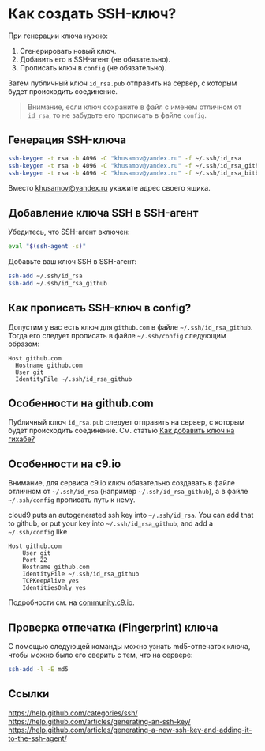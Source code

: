 Как создать SSH-ключ?
=====================

При генерации ключа нужно:

1. Cгенерировать новый ключ.
2. Добавить его в SSH-агент (не обязательно).
3. Прописать ключ в `config` (не обязательно).

Затем публичный ключ `id_rsa.pub` отправить на сервер, 
с которым будет происходить соединение.

> Внимание, если ключ сохраните в файл с именем отличном от `id_rsa`, 
то не забудьте его прописать в файле `config`.


Генерация SSH-ключа
-------------------

```bash
ssh-keygen -t rsa -b 4096 -C "khusamov@yandex.ru" -f ~/.ssh/id_rsa
ssh-keygen -t rsa -b 4096 -C "khusamov@yandex.ru" -f ~/.ssh/id_rsa_github
ssh-keygen -t rsa -b 4096 -C "khusamov@yandex.ru" -f ~/.ssh/id_rsa_bitbucket
```

Вместо khusamov@yandex.ru укажите адрес своего ящика.

Добавление ключа SSH в SSH-агент
--------------------------------

Убедитесь, что SSH-агент включен:

```bash
eval "$(ssh-agent -s)"
```
Добавьте ваш ключ SSH в SSH-агент:

```bash
ssh-add ~/.ssh/id_rsa
ssh-add ~/.ssh/id_rsa_github
```


Как прописать SSH-ключ в config?
---------------------------

Допустим у вас есть ключ для `github.com` в файле `~/.ssh/id_rsa_github`. 
Тогда его следует прописать в файле `~/.ssh/config` следующим образом:

```
Host github.com
  Hostname github.com
  User git
  IdentityFile ~/.ssh/id_rsa_github
```



Особенности на github.com
--------------------------

Публичный ключ `id_rsa.pub` следует отправить на сервер, с которым будет происходить соединение. 
См. статью [Как добавить ключ на гихабе?][github-adding]



Особенности на c9.io
---------------------

Внимание, для сервиса c9.io ключ обязательно создавать в файле отличном 
от `~/.ssh/id_rsa` (например `~/.ssh/id_rsa_github`), а в файле` ~/.ssh/config` 
прописать путь к нему.

cloud9 puts an autogenerated ssh key into `~/.ssh/id_rsa`.
You can add that to github, or put your key into `~/.ssh/id_rsa_github`, and add a `~/.ssh/config` like 

    Host github.com
        User git
        Port 22
        Hostname github.com
        IdentityFile ~/.ssh/id_rsa_github
        TCPKeepAlive yes
        IdentitiesOnly yes

Подробности см. на [community.c9.io][t11504].




Проверка отпечатка (Fingerprint) ключа
-------------------------------------

С помощью следующей команды можно узнать md5-отпечаток ключа, 
чтобы можно было его сверить с тем, что на сервере:

```bash
ssh-add -l -E md5
```



Ссылки
-----------

https://help.github.com/categories/ssh/  
https://help.github.com/articles/generating-an-ssh-key/  
https://help.github.com/articles/generating-a-new-ssh-key-and-adding-it-to-the-ssh-agent/




[github-adding]: https://help.github.com/articles/adding-a-new-ssh-key-to-your-github-account/#platform-linux
[t11504]: https://community.c9.io/t/which-program-can-spontaneously-change-id-rsa-file/11504